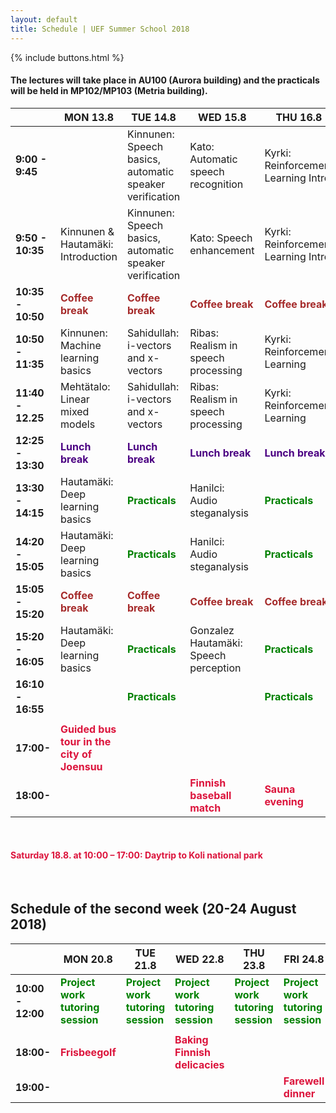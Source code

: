 ```yaml
---
layout: default
title: Schedule | UEF Summer School 2018
---
```


{% include buttons.html %}


#### The lectures will take place in AU100 (Aurora building) and the practicals will be held in MP102/MP103 (Metria building). 

|                   | MON 13.8                                          | TUE 14.8                                                | WED 15.8                                          | THU 16.8                                          | FRI 17.8                                          |
|-------------------|---------------------------------------------------|---------------------------------------------------------|---------------------------------------------------|---------------------------------------------------|---------------------------------------------------|
| **9:00 - 9:45**   |                                                   | Kinnunen: Speech basics, automatic speaker verification | Kato: Automatic speech recognition                | Kyrki: Reinforcement Learning Intro               | Hautamäki: Deep RL                                |
| **9:50 - 10:35**  | Kinnunen & Hautamäki: Introduction                | Kinnunen: Speech basics, automatic speaker verification | Kato: Speech enhancement                          | Kyrki: Reinforcement Learning Intro               | Hautamäki: Deep RL                                |
| **10:35 - 10:50** | <span style="color:brown">**Coffee break**</span> | <span style="color:brown">**Coffee break**</span>       | <span style="color:brown">**Coffee break**</span> | <span style="color:brown">**Coffee break**</span> | <span style="color:brown">**Coffee break**</span> |
| **10:50 - 11:35** | Kinnunen: Machine learning basics                           | Sahidullah: i-vectors and x-vectors                     | Ribas: Realism in speech processing               | Kyrki: Reinforcement Learning                     | Ghadirzadeh: Deep RL for robotics                 |
| **11:40 - 12.25** | Mehtätalo: Linear mixed models                    | Sahidullah: i-vectors and x-vectors                     | Ribas: Realism in speech processing               | Kyrki: Reinforcement Learning                     | Ghadirzadeh: Deep RL for robotics                 |
| **12:25 - 13:30** | <span style="color:indigo">**Lunch break**</span>   | <span style="color:indigo">**Lunch break**</span>         | <span style="color:indigo">**Lunch break**</span>   | <span style="color:indigo">**Lunch break**</span>   | <span style="color:indigo">**Lunch break**</span>   |
| **13:30 - 14:15** | Hautamäki: Deep learning basics                   | <span style="color:green">**Practicals**</span>         | Hanilci: Audio steganalysis                       | <span style="color:green">**Practicals**</span>   | <span style="color:green">**Practicals**</span>   |
| **14:20 - 15:05** | Hautamäki: Deep learning basics                   | <span style="color:green">**Practicals**</span>         | Hanilci: Audio steganalysis                       | <span style="color:green">**Practicals**</span>   | <span style="color:green">**Practicals**</span>   |
| **15:05 - 15:20** | <span style="color:brown">**Coffee break**</span> | <span style="color:brown">**Coffee break**</span>       | <span style="color:brown">**Coffee break**</span> | <span style="color:brown">**Coffee break**</span> | <span style="color:brown">**Coffee break**</span> |
| **15:20 - 16:05** | Hautamäki: Deep learning basics                   | <span style="color:green">**Practicals**</span>         | Gonzalez Hautamäki: Speech perception             | <span style="color:green">**Practicals**</span>   | <span style="color:green">**Practicals**</span>   |
| **16:10 - 16:55** |                                                   | <span style="color:green">**Practicals**</span>         |                                                   | <span style="color:green">**Practicals**</span>   | <span style="color:green">**Practicals**</span>   |
|                   |                                                   |                                                         |                                                   |                                                   |                                                   |
| **17:00-**        | <span style="color:crimson">**Guided bus tour in the city of Joensuu**</span>            |                                                         |                                                   |                                                   |                                                   |
| **18:00-**        |                                                   |                                                         | <span style="color:crimson">**Finnish baseball match**</span>                            | <span style="color:crimson">**Sauna evening**</span>                                 |                                                   |


&nbsp;
#### <span style="color:crimson">**Saturday 18.8. at 10:00 – 17:00: Daytrip to Koli national park**</span>
&nbsp;

## Schedule of the second week (20-24 August 2018)

|                   | MON 20.8                                                           | TUE 21.8                                                           | WED 22.8                                                           | THU 23.8                                                           | FRI 24.8                                                           |
|-------------------|--------------------------------------------------------------------|--------------------------------------------------------------------|--------------------------------------------------------------------|--------------------------------------------------------------------|--------------------------------------------------------------------|
| **10:00 - 12:00** | <span style="color:green">**Project work tutoring session**</span> | <span style="color:green">**Project work tutoring session**</span> | <span style="color:green">**Project work tutoring session**</span> | <span style="color:green">**Project work tutoring session**</span> | <span style="color:green">**Project work tutoring session**</span> |
|                   |                                                                    |                                                                    |                                                                    |                                                                    |                                                                    |
| **18:00-**        | <span style="color:crimson">**Frisbeegolf**</span>                                                        |                                                                    | <span style="color:crimson">**Baking Finnish delicacies**</span>                                          |                                                                    |                                                                    |
| **19:00-**        |                                                                    |                                                                    |                                                                    |                                                                    | <span style="color:crimson">**Farewell dinner**</span>                                                    |

